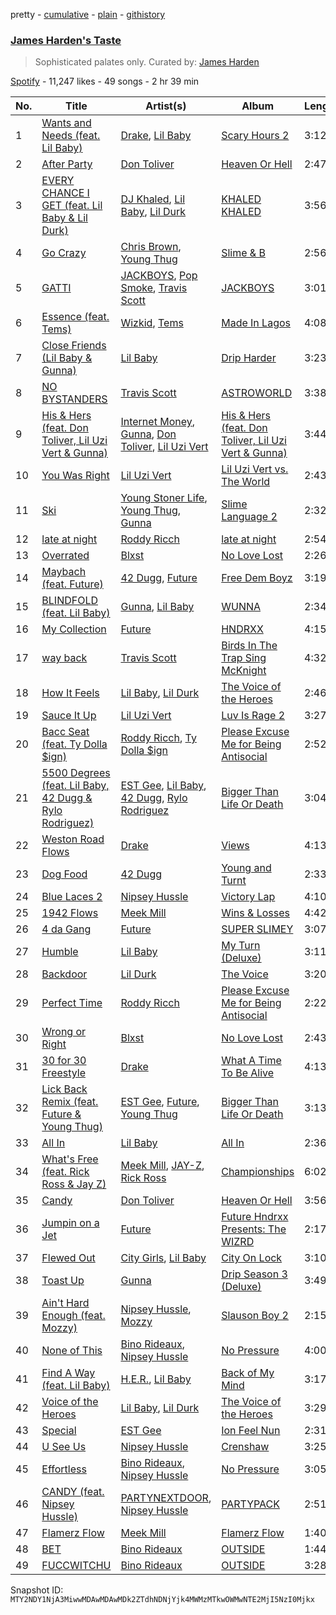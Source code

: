 pretty - [cumulative](/playlists/cumulative/37i9dQZF1DX9PQjZjmV7Hf.md) - [plain](/playlists/plain/37i9dQZF1DX9PQjZjmV7Hf) - [githistory](https://github.githistory.xyz/mackorone/spotify-playlist-archive/blob/main/playlists/plain/37i9dQZF1DX9PQjZjmV7Hf)

### [James Harden's Taste](https://open.spotify.com/playlist/37i9dQZF1DX9PQjZjmV7Hf)

> Sophisticated palates only\. Curated by: <a href="https://www.instagram.com/jharden13/">James Harden</a>

[Spotify](https://open.spotify.com/user/spotify) - 11,247 likes - 49 songs - 2 hr 39 min

| No. | Title | Artist(s) | Album | Length |
|---|---|---|---|---|
| 1 | [Wants and Needs \(feat\. Lil Baby\)](https://open.spotify.com/track/65OVbaJR5O1RmwOQx0875b) | [Drake](https://open.spotify.com/artist/3TVXtAsR1Inumwj472S9r4), [Lil Baby](https://open.spotify.com/artist/5f7VJjfbwm532GiveGC0ZK) | [Scary Hours 2](https://open.spotify.com/album/5LuoozUhs2pl3glZeAJl89) | 3:12 |
| 2 | [After Party](https://open.spotify.com/track/527k23H0A4Q0UJN3vGs0Da) | [Don Toliver](https://open.spotify.com/artist/4Gso3d4CscCijv0lmajZWs) | [Heaven Or Hell](https://open.spotify.com/album/7z4GhRfLqfSkqrj5F3Yt2B) | 2:47 |
| 3 | [EVERY CHANCE I GET \(feat\. Lil Baby & Lil Durk\)](https://open.spotify.com/track/1EJIcDYXwSqipW5dFe4uJz) | [DJ Khaled](https://open.spotify.com/artist/0QHgL1lAIqAw0HtD7YldmP), [Lil Baby](https://open.spotify.com/artist/5f7VJjfbwm532GiveGC0ZK), [Lil Durk](https://open.spotify.com/artist/3hcs9uc56yIGFCSy9leWe7) | [KHALED KHALED](https://open.spotify.com/album/5kE2OAuUYGBqqzscqgBXXf) | 3:56 |
| 4 | [Go Crazy](https://open.spotify.com/track/1IIKrJVP1C9N7iPtG6eOsK) | [Chris Brown](https://open.spotify.com/artist/7bXgB6jMjp9ATFy66eO08Z), [Young Thug](https://open.spotify.com/artist/50co4Is1HCEo8bhOyUWKpn) | [Slime & B](https://open.spotify.com/album/7fZKtzZAsfH0kzeTivu5TG) | 2:56 |
| 5 | [GATTI](https://open.spotify.com/track/40mjsnRjCpycdUw3xhS20g) | [JACKBOYS](https://open.spotify.com/artist/7A8S43ryYdbWpJKeHRZRcq), [Pop Smoke](https://open.spotify.com/artist/0eDvMgVFoNV3TpwtrVCoTj), [Travis Scott](https://open.spotify.com/artist/0Y5tJX1MQlPlqiwlOH1tJY) | [JACKBOYS](https://open.spotify.com/album/1Sf8GsXG32t0jNrX11xqWx) | 3:01 |
| 6 | [Essence \(feat\. Tems\)](https://open.spotify.com/track/5FG7Tl93LdH117jEKYl3Cm) | [Wizkid](https://open.spotify.com/artist/3tVQdUvClmAT7URs9V3rsp), [Tems](https://open.spotify.com/artist/687cZJR45JO7jhk1LHIbgq) | [Made In Lagos](https://open.spotify.com/album/6HpMdN52TfJAwVbmkrFeBN) | 4:08 |
| 7 | [Close Friends \(Lil Baby & Gunna\)](https://open.spotify.com/track/5nzhL67GpF9szXWg5y509A) | [Lil Baby](https://open.spotify.com/artist/5f7VJjfbwm532GiveGC0ZK) | [Drip Harder](https://open.spotify.com/album/2yXnY2NiaZk9QiJJittS81) | 3:23 |
| 8 | [NO BYSTANDERS](https://open.spotify.com/track/6OaVWaGfhXn70ZJfdVcabn) | [Travis Scott](https://open.spotify.com/artist/0Y5tJX1MQlPlqiwlOH1tJY) | [ASTROWORLD](https://open.spotify.com/album/41GuZcammIkupMPKH2OJ6I) | 3:38 |
| 9 | [His & Hers \(feat\. Don Toliver, Lil Uzi Vert & Gunna\)](https://open.spotify.com/track/2IePEfMAtqWS6rLXXFZIgI) | [Internet Money](https://open.spotify.com/artist/6MPCFvOQv5cIGfw3jODMF0), [Gunna](https://open.spotify.com/artist/2hlmm7s2ICUX0LVIhVFlZQ), [Don Toliver](https://open.spotify.com/artist/4Gso3d4CscCijv0lmajZWs), [Lil Uzi Vert](https://open.spotify.com/artist/4O15NlyKLIASxsJ0PrXPfz) | [His & Hers \(feat\. Don Toliver, Lil Uzi Vert & Gunna\)](https://open.spotify.com/album/1arPptaPtDyBisMtMBe2q6) | 3:44 |
| 10 | [You Was Right](https://open.spotify.com/track/2ANLarE8yHVsLWW21nj79M) | [Lil Uzi Vert](https://open.spotify.com/artist/4O15NlyKLIASxsJ0PrXPfz) | [Lil Uzi Vert vs\. The World](https://open.spotify.com/album/7mgdTKTCdfnLoa1HXHvLYM) | 2:43 |
| 11 | [Ski](https://open.spotify.com/track/6755DFiZ7CWe2WMdTGW5C1) | [Young Stoner Life](https://open.spotify.com/artist/1xr2G8Hlx4QWmT9HaUbmoO), [Young Thug](https://open.spotify.com/artist/50co4Is1HCEo8bhOyUWKpn), [Gunna](https://open.spotify.com/artist/2hlmm7s2ICUX0LVIhVFlZQ) | [Slime Language 2](https://open.spotify.com/album/3ihwKkIMJWmmp1huNH0iWC) | 2:32 |
| 12 | [late at night](https://open.spotify.com/track/1fxYz1s15pyZLsJT0Hdh1m) | [Roddy Ricch](https://open.spotify.com/artist/757aE44tKEUQEqRuT6GnEB) | [late at night](https://open.spotify.com/album/2WFC0XUBROo4X2vxLwtB4u) | 2:54 |
| 13 | [Overrated](https://open.spotify.com/track/6Fc9IYSkbmVwv4dlzn8hJb) | [Blxst](https://open.spotify.com/artist/4qXC0i02bSFstECuXP2ZpL) | [No Love Lost](https://open.spotify.com/album/0pwGvLOBpgIgFlrQVSRqh9) | 2:26 |
| 14 | [Maybach \(feat\. Future\)](https://open.spotify.com/track/2Qt8qG9SWPdtRiaWcPNJRm) | [42 Dugg](https://open.spotify.com/artist/45gHcnDnMC15sgx3VL7ROG), [Future](https://open.spotify.com/artist/1RyvyyTE3xzB2ZywiAwp0i) | [Free Dem Boyz](https://open.spotify.com/album/4zJiUubJvgUJNq0BVD9Mvs) | 3:19 |
| 15 | [BLINDFOLD \(feat\. Lil Baby\)](https://open.spotify.com/track/02mYw61RoS1vXvkD9Q5dpN) | [Gunna](https://open.spotify.com/artist/2hlmm7s2ICUX0LVIhVFlZQ), [Lil Baby](https://open.spotify.com/artist/5f7VJjfbwm532GiveGC0ZK) | [WUNNA](https://open.spotify.com/album/0gA0nZrZ55PLUp7ARfrICu) | 2:34 |
| 16 | [My Collection](https://open.spotify.com/track/0526DaOuV7mRlPKxhMSJKw) | [Future](https://open.spotify.com/artist/1RyvyyTE3xzB2ZywiAwp0i) | [HNDRXX](https://open.spotify.com/album/7K6OykPbezfgKgBufihn6X) | 4:15 |
| 17 | [way back](https://open.spotify.com/track/2Zy7XVdxyZQB8xp5xbpJdl) | [Travis Scott](https://open.spotify.com/artist/0Y5tJX1MQlPlqiwlOH1tJY) | [Birds In The Trap Sing McKnight](https://open.spotify.com/album/42WVQWuf1teDysXiOupIZt) | 4:32 |
| 18 | [How It Feels](https://open.spotify.com/track/62nb5YUYUqtYJhVPwRhCke) | [Lil Baby](https://open.spotify.com/artist/5f7VJjfbwm532GiveGC0ZK), [Lil Durk](https://open.spotify.com/artist/3hcs9uc56yIGFCSy9leWe7) | [The Voice of the Heroes](https://open.spotify.com/album/6CvBb1XqN0igtQrWrbXD80) | 2:46 |
| 19 | [Sauce It Up](https://open.spotify.com/track/1uL78kFWxhz3umTMWJu8n5) | [Lil Uzi Vert](https://open.spotify.com/artist/4O15NlyKLIASxsJ0PrXPfz) | [Luv Is Rage 2](https://open.spotify.com/album/733e1ZfktLSwj96X5rsMeE) | 3:27 |
| 20 | [Bacc Seat \(feat\. Ty Dolla $ign\)](https://open.spotify.com/track/6In6SkveIw26thdYRhHTVX) | [Roddy Ricch](https://open.spotify.com/artist/757aE44tKEUQEqRuT6GnEB), [Ty Dolla $ign](https://open.spotify.com/artist/7c0XG5cIJTrrAgEC3ULPiq) | [Please Excuse Me for Being Antisocial](https://open.spotify.com/album/52u4anZbHd6UInnmHRFzba) | 2:52 |
| 21 | [5500 Degrees \(feat\. Lil Baby, 42 Dugg & Rylo Rodriguez\)](https://open.spotify.com/track/6uTID2glulLOXYhcwMETS1) | [EST Gee](https://open.spotify.com/artist/4FlG0V0jhLO4qGpayFOphj), [Lil Baby](https://open.spotify.com/artist/5f7VJjfbwm532GiveGC0ZK), [42 Dugg](https://open.spotify.com/artist/45gHcnDnMC15sgx3VL7ROG), [Rylo Rodriguez](https://open.spotify.com/artist/0gg11prPP6OqtUvBcKnPpq) | [Bigger Than Life Or Death](https://open.spotify.com/album/1RsqFdvHFKN9VGpBmJtUku) | 3:04 |
| 22 | [Weston Road Flows](https://open.spotify.com/track/4PA16FAl8LPmFmOhARawdV) | [Drake](https://open.spotify.com/artist/3TVXtAsR1Inumwj472S9r4) | [Views](https://open.spotify.com/album/40GMAhriYJRO1rsY4YdrZb) | 4:13 |
| 23 | [Dog Food](https://open.spotify.com/track/3AnCVSpT7j6l8T8GBDUl6n) | [42 Dugg](https://open.spotify.com/artist/45gHcnDnMC15sgx3VL7ROG) | [Young and Turnt](https://open.spotify.com/album/10QfjPmSXM0Lt82GKlajKL) | 2:33 |
| 24 | [Blue Laces 2](https://open.spotify.com/track/7yB6GF5kgPEoeGE4EAWiJU) | [Nipsey Hussle](https://open.spotify.com/artist/0EeQBlQJFiAfJeVN2vT9s0) | [Victory Lap](https://open.spotify.com/album/6rcbbhcm8Os7EiVRHP9Aef) | 4:10 |
| 25 | [1942 Flows](https://open.spotify.com/track/7sLDnUauivS2vN6Z9EfUJT) | [Meek Mill](https://open.spotify.com/artist/20sxb77xiYeusSH8cVdatc) | [Wins & Losses](https://open.spotify.com/album/2SCQAZZ5pc90l9SPBsWCIQ) | 4:42 |
| 26 | [4 da Gang](https://open.spotify.com/track/3IJ6BBFLD2I2CH3hHFQj3O) | [Future](https://open.spotify.com/artist/1RyvyyTE3xzB2ZywiAwp0i) | [SUPER SLIMEY](https://open.spotify.com/album/187UNqZ7MX3neMYkkevmdm) | 3:07 |
| 27 | [Humble](https://open.spotify.com/track/6heRfvHrUIIPx9TqRg8SCq) | [Lil Baby](https://open.spotify.com/artist/5f7VJjfbwm532GiveGC0ZK) | [My Turn \(Deluxe\)](https://open.spotify.com/album/6uhEg4ASZYLIilZFCBFy1r) | 3:11 |
| 28 | [Backdoor](https://open.spotify.com/track/3xUoEjDFhHCWlIeLRoTabt) | [Lil Durk](https://open.spotify.com/artist/3hcs9uc56yIGFCSy9leWe7) | [The Voice](https://open.spotify.com/album/33lOYXjswrDuzTqTNJYSWy) | 3:20 |
| 29 | [Perfect Time](https://open.spotify.com/track/6kiIVIbmwEw6JvIZc7UG0E) | [Roddy Ricch](https://open.spotify.com/artist/757aE44tKEUQEqRuT6GnEB) | [Please Excuse Me for Being Antisocial](https://open.spotify.com/album/52u4anZbHd6UInnmHRFzba) | 2:22 |
| 30 | [Wrong or Right](https://open.spotify.com/track/6qY4SYsByMNcrhVjSMd0Ow) | [Blxst](https://open.spotify.com/artist/4qXC0i02bSFstECuXP2ZpL) | [No Love Lost](https://open.spotify.com/album/0pwGvLOBpgIgFlrQVSRqh9) | 2:43 |
| 31 | [30 for 30 Freestyle](https://open.spotify.com/track/1DmnEYXa4WfbdhAPwNzgD8) | [Drake](https://open.spotify.com/artist/3TVXtAsR1Inumwj472S9r4) | [What A Time To Be Alive](https://open.spotify.com/album/1ozpmkWcCHwsQ4QTnxOOdT) | 4:13 |
| 32 | [Lick Back Remix \(feat\. Future & Young Thug\)](https://open.spotify.com/track/6kWNMFptUFZE1tlkbRCwav) | [EST Gee](https://open.spotify.com/artist/4FlG0V0jhLO4qGpayFOphj), [Future](https://open.spotify.com/artist/1RyvyyTE3xzB2ZywiAwp0i), [Young Thug](https://open.spotify.com/artist/50co4Is1HCEo8bhOyUWKpn) | [Bigger Than Life Or Death](https://open.spotify.com/album/1RsqFdvHFKN9VGpBmJtUku) | 3:13 |
| 33 | [All In](https://open.spotify.com/track/1ZRjLZcNTm1vUgrexBp3px) | [Lil Baby](https://open.spotify.com/artist/5f7VJjfbwm532GiveGC0ZK) | [All In](https://open.spotify.com/album/5VVILXgB1joAxfZkOlWs8U) | 2:36 |
| 34 | [What's Free \(feat\. Rick Ross & Jay Z\)](https://open.spotify.com/track/4iQ5gmTAzWfK8JyFC2LBox) | [Meek Mill](https://open.spotify.com/artist/20sxb77xiYeusSH8cVdatc), [JAY\-Z](https://open.spotify.com/artist/3nFkdlSjzX9mRTtwJOzDYB), [Rick Ross](https://open.spotify.com/artist/1sBkRIssrMs1AbVkOJbc7a) | [Championships](https://open.spotify.com/album/6UYZEYjpN1DYRW0kqFy9ZE) | 6:02 |
| 35 | [Candy](https://open.spotify.com/track/6Ms3n5sUl0Bzg3bMCtUEAw) | [Don Toliver](https://open.spotify.com/artist/4Gso3d4CscCijv0lmajZWs) | [Heaven Or Hell](https://open.spotify.com/album/7z4GhRfLqfSkqrj5F3Yt2B) | 3:56 |
| 36 | [Jumpin on a Jet](https://open.spotify.com/track/1I3ZAmPmbFV78oNKnibOiW) | [Future](https://open.spotify.com/artist/1RyvyyTE3xzB2ZywiAwp0i) | [Future Hndrxx Presents: The WIZRD](https://open.spotify.com/album/3LpIwZdzFwc10psLingT8x) | 2:17 |
| 37 | [Flewed Out](https://open.spotify.com/track/3Ao4pGywlb4i8WiJgYWRm6) | [City Girls](https://open.spotify.com/artist/37hAfseJWi0G3Scife12Il), [Lil Baby](https://open.spotify.com/artist/5f7VJjfbwm532GiveGC0ZK) | [City On Lock](https://open.spotify.com/album/4VzVHSPoh9MP85THaTfYpN) | 3:10 |
| 38 | [Toast Up](https://open.spotify.com/track/0nlQLaytSQwrY6d5cS2X2i) | [Gunna](https://open.spotify.com/artist/2hlmm7s2ICUX0LVIhVFlZQ) | [Drip Season 3 \(Deluxe\)](https://open.spotify.com/album/5xtAAHr59ozJ2PQ67utEmi) | 3:49 |
| 39 | [Ain't Hard Enough \(feat\. Mozzy\)](https://open.spotify.com/track/5WswsvCfKxYR1acRBP8Y9m) | [Nipsey Hussle](https://open.spotify.com/artist/0EeQBlQJFiAfJeVN2vT9s0), [Mozzy](https://open.spotify.com/artist/1DM42neJgK1N8ZfgtsPrqe) | [Slauson Boy 2](https://open.spotify.com/album/6pAP6aJ2SUmhE9VXB8bm02) | 2:15 |
| 40 | [None of This](https://open.spotify.com/track/3sG8wVhIbQjJfPWICb4TVk) | [Bino Rideaux](https://open.spotify.com/artist/3pcerTbRFAPvWWtAfySFWB), [Nipsey Hussle](https://open.spotify.com/artist/0EeQBlQJFiAfJeVN2vT9s0) | [No Pressure](https://open.spotify.com/album/1r7w42IgRTrBtFG5atqDud) | 4:00 |
| 41 | [Find A Way \(feat\. Lil Baby\)](https://open.spotify.com/track/3CtfBYewF9YoIj4tN1Xuh6) | [H.E.R.](https://open.spotify.com/artist/3Y7RZ31TRPVadSFVy1o8os), [Lil Baby](https://open.spotify.com/artist/5f7VJjfbwm532GiveGC0ZK) | [Back of My Mind](https://open.spotify.com/album/4IwODpNZKFYkHWXSeWMGmP) | 3:17 |
| 42 | [Voice of the Heroes](https://open.spotify.com/track/3E3pb3qH11iny6TFDJvsg5) | [Lil Baby](https://open.spotify.com/artist/5f7VJjfbwm532GiveGC0ZK), [Lil Durk](https://open.spotify.com/artist/3hcs9uc56yIGFCSy9leWe7) | [The Voice of the Heroes](https://open.spotify.com/album/6CvBb1XqN0igtQrWrbXD80) | 3:29 |
| 43 | [Special](https://open.spotify.com/track/6skKn3fQ37z7m5hfl9jAr3) | [EST Gee](https://open.spotify.com/artist/4FlG0V0jhLO4qGpayFOphj) | [Ion Feel Nun](https://open.spotify.com/album/3fqV2haNIJQ5nn8qyVLzpU) | 2:31 |
| 44 | [U See Us](https://open.spotify.com/track/2fkiHKbZVhkywVvJynZNR0) | [Nipsey Hussle](https://open.spotify.com/artist/0EeQBlQJFiAfJeVN2vT9s0) | [Crenshaw](https://open.spotify.com/album/1C5gVWv1k7r0LxsrIL8OL8) | 3:25 |
| 45 | [Effortless](https://open.spotify.com/track/0Zx7njsXzVa0rTX1h2K9qd) | [Bino Rideaux](https://open.spotify.com/artist/3pcerTbRFAPvWWtAfySFWB), [Nipsey Hussle](https://open.spotify.com/artist/0EeQBlQJFiAfJeVN2vT9s0) | [No Pressure](https://open.spotify.com/album/1r7w42IgRTrBtFG5atqDud) | 3:05 |
| 46 | [CANDY \(feat\. Nipsey Hussle\)](https://open.spotify.com/track/4bLzLU8wDul8hV1YNEBekn) | [PARTYNEXTDOOR](https://open.spotify.com/artist/2HPaUgqeutzr3jx5a9WyDV), [Nipsey Hussle](https://open.spotify.com/artist/0EeQBlQJFiAfJeVN2vT9s0) | [PARTYPACK](https://open.spotify.com/album/1ZJpGFHYQSTDTIk6bzo5sh) | 2:51 |
| 47 | [Flamerz Flow](https://open.spotify.com/track/74saqPvlvYTPwXORWa9IeU) | [Meek Mill](https://open.spotify.com/artist/20sxb77xiYeusSH8cVdatc) | [Flamerz Flow](https://open.spotify.com/album/69Fj23LvwqsYsPE0roNuzl) | 1:40 |
| 48 | [BET](https://open.spotify.com/track/7mKJak60o7cmixVEfggraL) | [Bino Rideaux](https://open.spotify.com/artist/3pcerTbRFAPvWWtAfySFWB) | [OUTSIDE](https://open.spotify.com/album/3gn74laPFNRL9OO9GHLxZL) | 1:44 |
| 49 | [FUCCWITCHU](https://open.spotify.com/track/6y0AwrWm1E63waiByoKYam) | [Bino Rideaux](https://open.spotify.com/artist/3pcerTbRFAPvWWtAfySFWB) | [OUTSIDE](https://open.spotify.com/album/3gn74laPFNRL9OO9GHLxZL) | 3:28 |

Snapshot ID: `MTY2NDY1NjA3MiwwMDAwMDAwMDk2ZTdhNDNjYjk4MWMzMTkwOWMwNTE2MjI5NzI0Mjkx`
